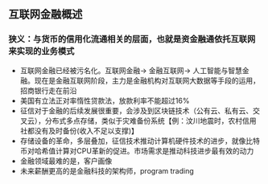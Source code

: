 ## 互联网金融概述

### 狭义：与货币的信用化流通相关的层面，也就是资金融通依托互联网来实现的业务模式

- 互联网金融已经被污名化。互联网金融-> 金融互联网-> 人工智能与智慧金融。现在是金融互联网阶段，主力是金融机构对互联网大数据等手段的运用，招商银行走在前沿
- 美国有立法正对率惰性贷款法，放款利率不能超过16%
- 征信对于金融的后续发展很重要，会涉及到区块链技术（公有云、私有云、交叉云），分布式多点存储，类似于灾难备份系统【例：汶川地震时，农村信用社都没有及时备份(收入不足以支撑)】
- 存储设备的革命，多层叠加，征信技术推动计算机硬件技术的进步，就像比特币对哈希值计算对CPU革新的促进。市场需求是推动科技进步最有效的动力
- 金融领域最难的是，客户画像
- 未来薪酬更高的是金融科技的架构师，program trading

